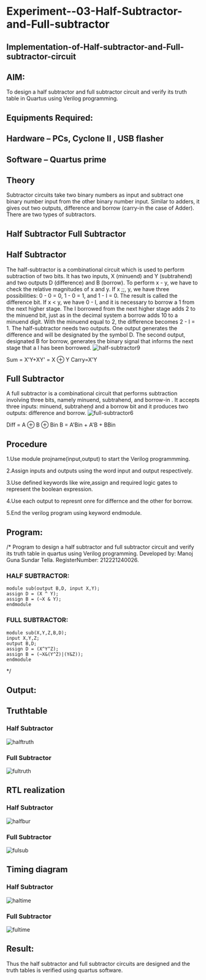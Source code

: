 # Experiment--03-Half-Subtractor-and-Full-subtractor
## Implementation-of-Half-subtractor-and-Full-subtractor-circuit
## AIM:
To design a half subtractor and full subtractor circuit and verify its truth table in Quartus using Verilog programming.

## Equipments Required:
## Hardware – PCs, Cyclone II , USB flasher
## Software – Quartus prime
## Theory
Subtractor circuits take two binary numbers as input and subtract one binary number input from the other binary number input. Similar to adders, it gives out two outputs, difference and borrow (carry-in the case of Adder). There are two types of subtractors.

## Half Subtractor Full Subtractor
## Half Subtractor
The half-subtractor is a combinational circuit which is used to perform subtraction of two bits. It has two inputs, X (minuend) and Y (subtrahend) and two outputs D (difference) and B (borrow). To perform x - y, we have to check the relative magnitudes of x and y. If x ;;, y, we have three possibilities: 0 - 0 = 0, 1 - 0 = 1, and 1 - I = 0. The result is called the difference bit. If x < y, we have 0 - I, and it is necessary to borrow a 1 from the next higher stage. The I borrowed from the next higher stage adds 2 to the minuend bit, just as in the decimal system a borrow adds 10 to a minuend digit. With the minuend equal to 2, the difference becomes 2 - I = 1. The half-subtractor needs two outputs. One output generates the difference and will be designated by the symbol D. The second output, designated B for borrow, generates the binary signal that informs the next stage that a I has been borrowed.
![half-subtractor9](https://user-images.githubusercontent.com/36288975/166112538-58c3bc7c-ee5d-4e6a-ac8d-8e8328efe27a.png)


Sum = X'Y+XY' = X ⊕ Y
Carry=X'Y

## Full Subtractor
A full subtractor is a combinational circuit that performs subtraction involving three bits, namely minuend, subtrahend, and borrow-in . It accepts three inputs: minuend, subtrahend and a borrow bit and it produces two outputs: difference and borrow. 
![full-subtractor6](https://user-images.githubusercontent.com/36288975/166112541-24c68359-3de8-4674-ae22-8272ffc385ed.png)


Diff = A ⊕ B ⊕ Bin B = A'Bin + A'B + BBin

## Procedure
1.Use module projname(input,output) to start the Verilog programmming.

2.Assign inputs and outputs using the word input and output respectively.

3.Use defined keywords like wire,assign and required logic gates to represent the boolean expression.

4.Use each output to represnt onre for differnce and the other for borrow.

5.End the verilog program using keyword endmodule. 


## Program:
/*
Program to design a half subtractor and full subtractor circuit and verify its truth table in quartus using Verilog programming.
Developed by: Manoj Guna Sundar Tella.
RegisterNumber:  212221240026.

### HALF SUBTRACTOR:
```
module sub(output B,D, input X,Y);
assign D = (X ^ Y);
assign B = (~X & Y);
endmodule
```
### FULL SUBTRACTOR:
```
module sub(X,Y,Z,B,D);
input X,Y,Z;
output B,D;
assign D = (X^Y^Z);
assign B = (~X&(Y^Z)|(Y&Z));
endmodule
```
*/

## Output:

## Truthtable
### Half Subtractor
![halftruth](https://user-images.githubusercontent.com/94883876/192192432-4e6ad4d0-fe18-4cda-a059-250fc2739ca3.jpg)

### Full Subtractor
![fultruth](https://user-images.githubusercontent.com/94883876/192192425-c0cb9528-9c00-4fae-831f-9211828203e5.jpg)




##  RTL realization
### Half Subtractor
![halfbur](https://user-images.githubusercontent.com/94883876/192192173-db5363d6-2039-4175-beb6-852285a03201.jpg)

### Full Subtractor
![fulsub](https://user-images.githubusercontent.com/94883876/192192181-c691c22c-cdc6-4913-b3e7-123341a13323.jpg)


## Timing diagram 
### Half Subtractor
![haltime](https://user-images.githubusercontent.com/94883876/192192162-1cb64c7d-dc3a-4ed3-8820-bc3b122c2f72.jpg)

### Full Subtractor
![fultime](https://user-images.githubusercontent.com/94883876/192192153-19868b77-5569-45ca-b8f2-46e5fa39c8ea.jpg)


## Result:
Thus the half subtractor and full subtractor circuits are designed and the truth tables is verified using quartus software.
